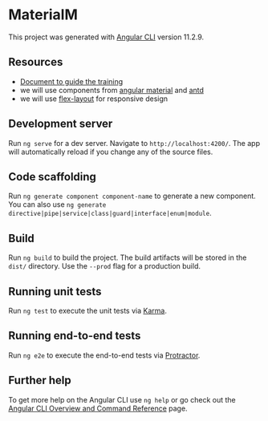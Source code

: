 # MaterialM

This project was generated with [Angular CLI](https://github.com/angular/angular-cli) version 11.2.9.
## Resources
- [Document to guide the training](https://docs.google.com/document/d/11ladCrnrLuB9WRQGNCErhcN8wQ1ju0KSSNiHLD8Y_-Y/edit?usp=sharing)
- we will use components from [angular material](https://material.angular.io/) and [antd](https://ant.design/)
- we will use [flex-layout](https://github.com/angular/flex-layout) for responsive design

## Development server

Run `ng serve` for a dev server. Navigate to `http://localhost:4200/`. The app will automatically reload if you change any of the source files.

## Code scaffolding

Run `ng generate component component-name` to generate a new component. You can also use `ng generate directive|pipe|service|class|guard|interface|enum|module`.

## Build

Run `ng build` to build the project. The build artifacts will be stored in the `dist/` directory. Use the `--prod` flag for a production build.

## Running unit tests

Run `ng test` to execute the unit tests via [Karma](https://karma-runner.github.io).

## Running end-to-end tests

Run `ng e2e` to execute the end-to-end tests via [Protractor](http://www.protractortest.org/).

## Further help

To get more help on the Angular CLI use `ng help` or go check out the [Angular CLI Overview and Command Reference](https://angular.io/cli) page.
